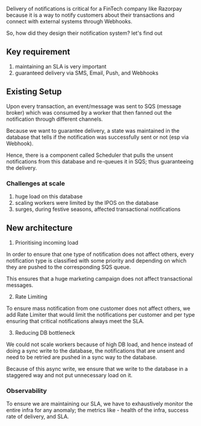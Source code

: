 Delivery of notifications is critical for a FinTech company like Razorpay because it is a way to notify customers about their transactions and connect with external systems through Webhooks.

So, how did they design their notification system? let's find out

## Key requirement

1. maintaining an SLA is very important
2. guaranteed delivery via SMS, Email, Push, and Webhooks

## Existing Setup

Upon every transaction, an event/message was sent to SQS (message broker) which was consumed by a worker that then fanned out the notification through different channels.

Because we want to guarantee delivery, a state was maintained in the database that tells if the notification was successfully sent or not (esp via Webhook).

Hence, there is a component called Scheduler that pulls the unsent notifications from this database and re-queues it in SQS; thus guaranteeing the delivery.

### Challenges at scale

1. huge load on this database
2. scaling workers were limited by the IPOS on the database
3. surges, during festive seasons, affected transactional notifications

## New architecture

1. Prioritising incoming load

In order to ensure that one type of notification does not affect others, every notification type is classified with some priority and depending on which they are pushed to the corresponding SQS queue.

This ensures that a huge marketing campaign does not affect transactional messages.

2. Rate Limiting

To ensure mass notification from one customer does not affect others, we add Rate Limiter that would limit the notifications per customer and per type ensuring that critical notifications always meet the SLA.

3. Reducing DB bottleneck

We could not scale workers because of high DB load, and hence instead of doing a sync write to the database, the notifications that are unsent and need to be retried are pushed in a sync way to the database.

Because of this async write, we ensure that we write to the database in a staggered way and not put unnecessary load on it.

### Observability

To ensure we are maintaining our SLA, we have to exhaustively monitor the entire infra for any anomaly; the metrics like - health of the infra, success rate of delivery, and SLA.